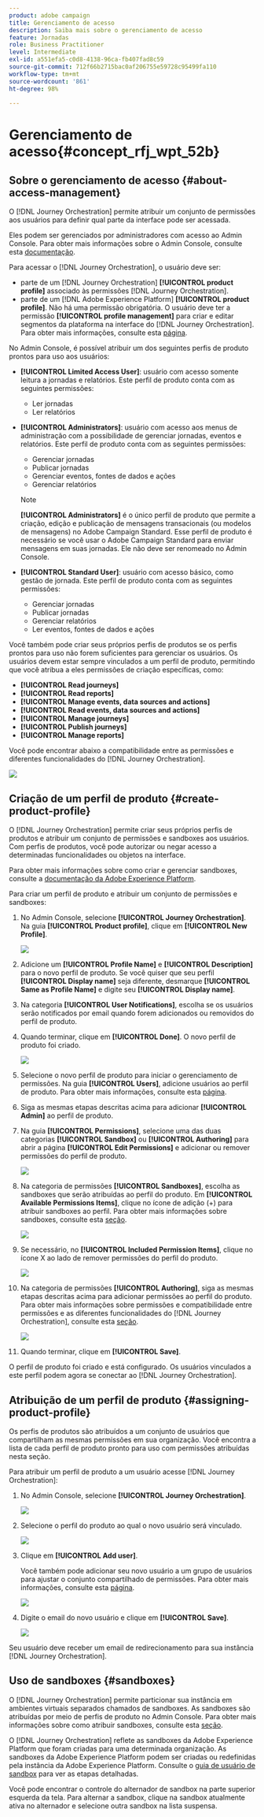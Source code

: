 ```yaml
---
product: adobe campaign
title: Gerenciamento de acesso
description: Saiba mais sobre o gerenciamento de acesso
feature: Jornadas
role: Business Practitioner
level: Intermediate
exl-id: a551efa5-c0d8-4138-96ca-fb407fad8c59
source-git-commit: 712f66b2715bac0af206755e59728c95499fa110
workflow-type: tm+mt
source-wordcount: '861'
ht-degree: 98%

---
```


# Gerenciamento de acesso{#concept_rfj_wpt_52b}

## Sobre o gerenciamento de acesso {#about-access-management}

O [!DNL Journey Orchestration] permite atribuir um conjunto de permissões aos usuários para definir qual parte da interface pode ser acessada.

Eles podem ser gerenciados por administradores com acesso ao Admin Console. Para obter mais informações sobre o Admin Console, consulte esta [documentação](https://helpx.adobe.com/br/enterprise/managing/user-guide.html).

Para acessar o [!DNL Journey Orchestration], o usuário deve ser:

* parte de um [!DNL Journey Orchestration] **[!UICONTROL product profile]** associado às permissões [!DNL Journey Orchestration].
* parte de um [!DNL Adobe Experience Platform] **[!UICONTROL product profile]**. Não há uma permissão obrigatória. O usuário deve ter a permissão **[!UICONTROL profile management]** para criar e editar segmentos da plataforma na interface do [!DNL Journey Orchestration]. Para obter mais informações, consulte esta [página](https://docs.adobe.com/content/help/pt-BR/experience-platform/access-control/home.html#adobe-admin-console).

No Admin Console, é possível atribuir um dos seguintes perfis de produto prontos para uso aos usuários:

* **[!UICONTROL Limited Access User]**: usuário com acesso somente leitura a jornadas e relatórios. Este perfil de produto conta com as seguintes permissões:
   * Ler jornadas
   * Ler relatórios

* **[!UICONTROL Administrators]**: usuário com acesso aos menus de administração com a possibilidade de gerenciar jornadas, eventos e relatórios. Este perfil de produto conta com as seguintes permissões:
   * Gerenciar jornadas
   * Publicar jornadas
   * Gerenciar eventos, fontes de dados e ações
   * Gerenciar relatórios

   >[!NOTE]
   >
   >**[!UICONTROL Administrators]** é o único perfil de produto que permite a criação, edição e publicação de mensagens transacionais (ou modelos de mensagens) no Adobe Campaign Standard. Esse perfil de produto é necessário se você usar o Adobe Campaign Standard para enviar mensagens em suas jornadas. Ele não deve ser renomeado no Admin Console.

* **[!UICONTROL Standard User]**: usuário com acesso básico, como gestão de jornada. Este perfil de produto conta com as seguintes permissões:
   * Gerenciar jornadas
   * Publicar jornadas
   * Gerenciar relatórios
   * Ler eventos, fontes de dados e ações

Você também pode criar seus próprios perfis de produtos se os perfis prontos para uso não forem suficientes para gerenciar os usuários.
Os usuários devem estar sempre vinculados a um perfil de produto, permitindo que você atribua a eles permissões de criação específicas, como:

* **[!UICONTROL Read journeys]**
* **[!UICONTROL Read reports]**
* **[!UICONTROL Manage events, data sources and actions]**
* **[!UICONTROL Read events, data sources and actions]**
* **[!UICONTROL Manage journeys]**
* **[!UICONTROL Publish journeys]**
* **[!UICONTROL Manage reports]**

Você pode encontrar abaixo a compatibilidade entre as permissões e diferentes funcionalidades do [!DNL Journey Orchestration].

![](../assets/do-not-localize/journey_permission.png)

## Criação de um perfil de produto {#create-product-profile}

O [!DNL Journey Orchestration] permite criar seus próprios perfis de produtos e atribuir um conjunto de permissões e sandboxes aos usuários. Com perfis de produtos, você pode autorizar ou negar acesso a determinadas funcionalidades ou objetos na interface.

Para obter mais informações sobre como criar e gerenciar sandboxes, consulte a [documentação da Adobe Experience Platform](https://docs.adobe.com/content/help/pt-BR/experience-platform/sandbox/ui/user-guide.html).

Para criar um perfil de produto e atribuir um conjunto de permissões e sandboxes:

1. No Admin Console, selecione **[!UICONTROL Journey Orchestration]**. Na guia **[!UICONTROL Product profile]**, clique em **[!UICONTROL New Profile]**.

   ![](../assets/do-not-localize/user_management_5.png)

1. Adicione um **[!UICONTROL Profile Name]** e **[!UICONTROL Description]** para o novo perfil de produto. Se você quiser que seu perfil **[!UICONTROL Display name]** seja diferente, desmarque **[!UICONTROL Same as Profile Name]** e digite seu **[!UICONTROL Display name]**.

1. Na categoria **[!UICONTROL User Notifications]**, escolha se os usuários serão notificados por email quando forem adicionados ou removidos do perfil de produto.

1. Quando terminar, clique em **[!UICONTROL Done]**. O novo perfil de produto foi criado.

   ![](../assets/do-not-localize/user_management_1.png)

1. Selecione o novo perfil de produto para iniciar o gerenciamento de permissões. Na guia **[!UICONTROL Users]**, adicione usuários ao perfil de produto. Para obter mais informações, consulte esta [página](../about/access-management.md#assigning-product-profile).

1. Siga as mesmas etapas descritas acima para adicionar **[!UICONTROL Admin]** ao perfil de produto.

1. Na guia **[!UICONTROL Permissions]**, selecione uma das duas categorias **[!UICONTROL Sandbox]** ou **[!UICONTROL Authoring]** para abrir a página **[!UICONTROL Edit Permissions]** e adicionar ou remover permissões do perfil de produto.

   ![](../assets/do-not-localize/user_management_7.png)

1. Na categoria de permissões **[!UICONTROL Sandboxes]**, escolha as sandboxes que serão atribuídas ao perfil do produto. Em **[!UICONTROL Available Permissions Items]**, clique no ícone de adição (+) para atribuir sandboxes ao perfil. Para obter mais informações sobre sandboxes, consulte esta [seção](../about/access-management.md#sandboxes).

   ![](../assets/do-not-localize/user_management_8.png)

1. Se necessário, no **[!UICONTROL Included Permission Items]**, clique no ícone X ao lado de remover permissões do perfil do produto.

   ![](../assets/do-not-localize/user_management_9.png)

1. Na categoria de permissões **[!UICONTROL Authoring]**, siga as mesmas etapas descritas acima para adicionar permissões ao perfil do produto.
   <br>Para obter mais informações sobre permissões e compatibilidade entre permissões e as diferentes funcionalidades do [!DNL Journey Orchestration], consulte esta [seção](../about/access-management.md#about-access-management).

   ![](../assets/do-not-localize/user_management_10.png)

1. Quando terminar, clique em **[!UICONTROL Save]**.

O perfil de produto foi criado e está configurado. Os usuários vinculados a este perfil podem agora se conectar ao [!DNL Journey Orchestration].

## Atribuição de um perfil de produto {#assigning-product-profile}

Os perfis de produtos são atribuídos a um conjunto de usuários que compartilham as mesmas permissões em sua organização.
Você encontra a lista de cada perfil de produto pronto para uso com permissões atribuídas nesta seção.

Para atribuir um perfil de produto a um usuário acesse [!DNL Journey Orchestration]:

1. No Admin Console, selecione **[!UICONTROL Journey Orchestration]**.

   ![](../assets/do-not-localize/user_management.png)

1. Selecione o perfil do produto ao qual o novo usuário será vinculado.

   ![](../assets/do-not-localize/user_management_2.png)

1. Clique em **[!UICONTROL Add user]**.

   Você também pode adicionar seu novo usuário a um grupo de usuários para ajustar o conjunto compartilhado de permissões. Para obter mais informações, consulte esta [página](https://helpx.adobe.com/br/enterprise/using/user-groups.html).

   ![](../assets/do-not-localize/user_management_3.png)

1. Digite o email do novo usuário e clique em **[!UICONTROL Save]**.

   ![](../assets/do-not-localize/user_management_4.png)

Seu usuário deve receber um email de redirecionamento para sua instância [!DNL Journey Orchestration].

## Uso de sandboxes {#sandboxes}

O [!DNL Journey Orchestration] permite particionar sua instância em ambientes virtuais separados chamados de sandboxes.
As sandboxes são atribuídas por meio de perfis de produto no Admin Console. Para obter mais informações sobre como atribuir sandboxes, consulte esta [seção](../about/access-management.md#create-product-profile).

O [!DNL Journey Orchestration] reflete as sandboxes da Adobe Experience Platform que foram criadas para uma determinada organização.
As sandboxes da Adobe Experience Platform podem ser criadas ou redefinidas pela instância da Adobe Experience Platform. Consulte o [guia de usuário de sandbox](https://docs.adobe.com/content/help/en/experience-platform/sandbox/ui/user-guide.html) para ver as etapas detalhadas.

Você pode encontrar o controle do alternador de sandbox na parte superior esquerda da tela. Para alternar a sandbox, clique na sandbox atualmente ativa no alternador e selecione outra sandbox na lista suspensa.
